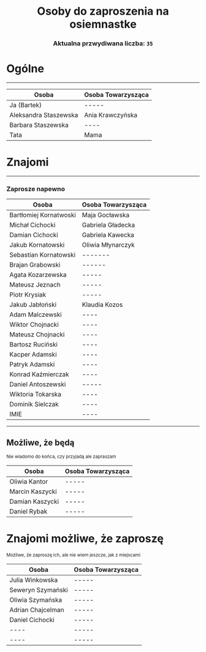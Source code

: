 <div align="center">

# Osoby do zaproszenia na osiemnastke

### Aktualna przwydiwana liczba: `35`

</div>

# Ogólne

---

| Osoba                 | Osoba Towarzysząca |
|-----------------------|--------------------|
| Ja (Bartek)           | -----              |
| Aleksandra Staszewska | Ania Krawczyńska   |
| Barbara Staszewska    | ----               |
| Tata                  | Mama               |

# Znajomi

---

### Zaprosze napewno

| Osoba                  | Osoba Towarzysząca |
|------------------------|--------------------|
| Bartłomiej Kornatwoski | Maja Gocławska     |
| Michał Cichocki        | Gabriela Gładecka  |
| Damian Cichocki        | Gabriela Kawecka   |
| Jakub Kornatowski      | Oliwia Młynarczyk  |
| Sebastian Kornatowski  | -------            |
| Brajan Grabowski       | ------             |
| Agata Kozarzewska      | -----              |
| Mateusz Jeznach        | -----              |
| Piotr Krysiak          | -----              |
| Jakub Jabłoński        | Klaudia Kozos      |
| Adam Malczewski        | ----               |
| Wiktor Chojnacki       | ----               |
| Mateusz Chojnacki      | ----               |
| Bartosz Ruciński       | ----               |
| Kacper Adamski         | ----               |
| Patryk Adamski         | ----               |
| Konrad Kaźmierczak     | ----               |
| Daniel Antoszewski     | -----              |
| Wiktoria Tokarska      | ----               |
| Dominik Sielczak       | ----               |
| IMIE                   | ----               |

---

## Możliwe, że będą

<sup>Nie wiadomo do końca, czy przyjadą ale zapraszam</sup>

| Osoba           | Osoba Towarzysząca |
|-----------------|--------------------|
| Oliwia Kantor   | -----              |
| Marcin Kaszycki | -----              |
| Damian Kaszycki | -----              |
| Daniel Rybak    | -----              |


# Znajomi możliwe, że zaproszę

<sup>Możliwe, że zaproszę ich, ale nie wiem jeszcze, jak z miejscami</sup>

| Osoba             | Osoba Towarzysząca |
|-------------------|--------------------|
| Julia Winkowska   | -----              |
| Seweryn Szymański | -----              |
| Oliwia Szymańska  | -----              |
| Adrian Chajcelman | -----              |
| Daniel Cichocki   | -----              |
| ----              | -----              |
| ----              | -----              |
